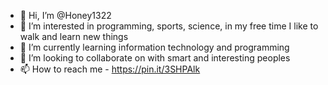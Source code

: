 - 👋 Hi, I’m @Honey1322
- 👀 I’m interested in programming, sports, science, in my free time I like to walk and learn new things
- 🌱 I’m currently learning information technology and programming
- 💞️ I’m looking to collaborate on with smart and interesting peoples
- 📫 How to reach me - https://pin.it/3SHPAlk

<!---
Honey1322/Honey1322 is a ✨ special ✨ repository because its `README.md` (this file) appears on your GitHub profile.
You can click the Preview link to take a look at your changes.
--->
